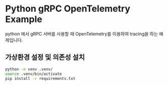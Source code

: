 # Python gRPC OpenTelemetry Example

python 에서 gRPC 서버를 사용할 때 OpenTelemetry를 이용하여 tracing을 하는 예제입니다.

## 가상환경 설정 및 의존성 설치

```bash
python -m venv .venv/
source .venv/bin/activate
pip install -r requirements.txt
```
